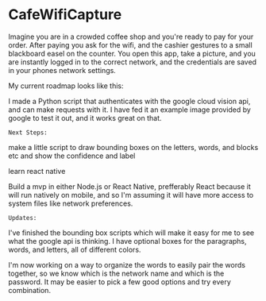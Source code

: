 # CafeWifiCapture

Imagine you are in a crowded coffee shop and you're ready to pay for your order. After paying you ask for the wifi, and the cashier gestures to a small blackboard easel on the counter. You open this app, take a picture, and you are instantly logged in to the correct network, and the credentials are saved in your phones network settings.

My current roadmap looks like this:

I made a Python script that authenticates with the google cloud vision api, and can make requests with it. I have fed it an example image provided by google to test it out, and it works great on that.

	Next Steps:

make a little script to draw bounding boxes on the letters, words, and blocks etc and show the confidence and label

learn react native

Build a mvp in either Node.js or React Native, prefferably React because it will run natively on mobile, and so I'm assuming it will have more access to system files like network preferences.

    Updates:

I've finished the bounding box scripts which will make it easy for me to see what the google api is thinking. I have optional boxes for the paragraphs, words, and letters, all of different colors. 

I'm now working on a way to organize the words to easily pair the words together, so we know which is the network name and which is the password. It may be easier to pick a few good options and try every combination.
